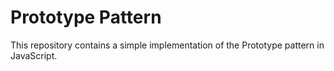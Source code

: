 # Prototype Pattern

This repository contains a simple implementation of the Prototype pattern in JavaScript.
